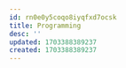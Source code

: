 ```yaml
---
id: rn0e0y5coqo8iyqfxd7ocsk
title: Programming
desc: ''
updated: 1703388389237
created: 1703388389237
---
```

